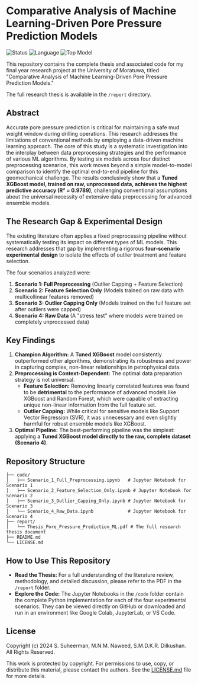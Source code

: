 # Comparative Analysis of Machine Learning-Driven Pore Pressure Prediction Models

![Status](https://img.shields.io/badge/status-research_complete-green)
![Language](https://img.shields.io/badge/language-Python-blue)
![Top Model](https://img.shields.io/badge/champion_model-XGBoost-brightgreen)

This repository contains the complete thesis and associated code for my final year research project at the University of Moratuwa, titled "Comparative Analysis of Machine Learning-Driven Pore Pressure Prediction Models."

The full research thesis is available in the `/report` directory.

## Abstract
Accurate pore pressure prediction is critical for maintaining a safe mud weight window during drilling operations. This research addresses the limitations of conventional methods by employing a data-driven machine learning approach. The core of this study is a systematic investigation into the interplay between data preprocessing strategies and the performance of various ML algorithms. By testing six models across four distinct preprocessing scenarios, this work moves beyond a simple model-to-model comparison to identify the optimal end-to-end pipeline for this geomechanical challenge. The results conclusively show that a **Tuned XGBoost model, trained on raw, unprocessed data, achieves the highest predictive accuracy (R² = 0.9789)**, challenging conventional assumptions about the universal necessity of extensive data preprocessing for advanced ensemble models.

## The Research Gap & Experimental Design
The existing literature often applies a fixed preprocessing pipeline without systematically testing its impact on different types of ML models. This research addresses that gap by implementing a rigorous **four-scenario experimental design** to isolate the effects of outlier treatment and feature selection.

The four scenarios analyzed were:
1.  **Scenario 1: Full Preprocessing** (Outlier Capping + Feature Selection)
2.  **Scenario 2: Feature Selection Only** (Models trained on raw data with multicollinear features removed)
3.  **Scenario 3: Outlier Capping Only** (Models trained on the full feature set after outliers were capped)
4.  **Scenario 4: Raw Data** (A "stress test" where models were trained on completely unprocessed data)

## Key Findings
1.  **Champion Algorithm:** A **Tuned XGBoost** model consistently outperformed other algorithms, demonstrating its robustness and power in capturing complex, non-linear relationships in petrophysical data.
2.  **Preprocessing is Context-Dependent:** The optimal data preparation strategy is not universal.
    - **Feature Selection:** Removing linearly correlated features was found to be **detrimental** to the performance of advanced models like XGBoost and Random Forest, which were capable of extracting unique non-linear information from the full feature set.
    - **Outlier Capping:** While critical for sensitive models like Support Vector Regression (SVR), it was unnecessary and even slightly harmful for robust ensemble models like XGBoost.
3.  **Optimal Pipeline:** The best-performing pipeline was the simplest: applying a **Tuned XGBoost model directly to the raw, complete dataset (Scenario 4)**.

## Repository Structure
```
├── code/
│   ├── Scenario_1_Full_Preprocessing.ipynb   # Jupyter Notebook for Scenario 1
│   ├── Scenario_2_Feature_Selection_Only.ipynb # Jupyter Notebook for Scenario 2
│   ├── Scenario_3_Outlier_Capping_Only.ipynb # Jupyter Notebook for Scenario 3
│   └── Scenario_4_Raw_Data.ipynb             # Jupyter Notebook for Scenario 4
├── report/
│   └── Thesis_Pore_Pressure_Prediction_ML.pdf # The full research thesis document
├── README.md
└── LICENSE.md
```

## How to Use This Repository
- **Read the Thesis:** For a full understanding of the literature review, methodology, and detailed discussion, please refer to the PDF in the `/report` folder.
- **Explore the Code:** The Jupyter Notebooks in the `/code` folder contain the complete Python implementation for each of the four experimental scenarios. They can be viewed directly on GitHub or downloaded and run in an environment like Google Colab, JupyterLab, or VS Code.

## License
Copyright (c) 2024 S. Suheerman, M.N.M. Naweed, S.M.D.K.R. Dilkushan. All Rights Reserved.

This work is protected by copyright. For permissions to use, copy, or distribute this material, please contact the authors. See the [LICENSE.md](LICENSE.md) file for more details.
